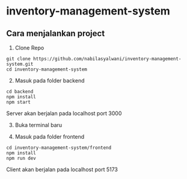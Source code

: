 # inventory-management-system

## Cara menjalankan project

1. Clone Repo
  
  ```
  git clone https://github.com/nabilasyalwani/inventory-management-system.git
  cd inventory-management-system
  ```

2. Masuk pada folder backend

  ```
  cd backend
  npm install
  npm start
  ```
  Server akan berjalan pada localhost port 3000

3. Buka terminal baru 

4. Masuk pada folder frontend

  ```
  cd inventory-management-system/frontend
  npm install
  npm run dev
  ```
  Client akan berjalan pada localhost port 5173
